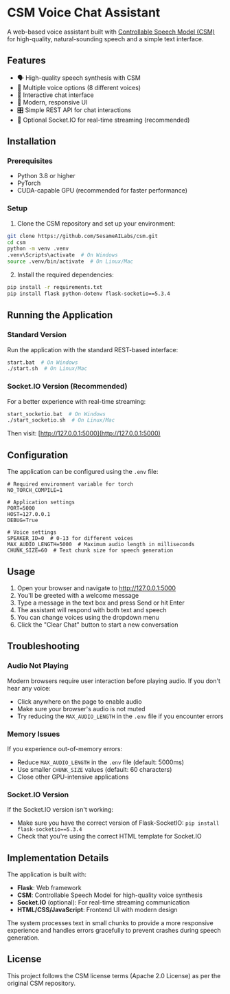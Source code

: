 # CSM Voice Chat Assistant

A web-based voice assistant built with [Controllable Speech Model (CSM)](https://github.com/SesameAILabs/csm) for high-quality, natural-sounding speech and a simple text interface.

## Features

- 🗣️ High-quality speech synthesis with CSM
- 🔄 Multiple voice options (8 different voices)
- 💬 Interactive chat interface
- 📱 Modern, responsive UI
- 🎛️ Simple REST API for chat interactions
- 🔌 Optional Socket.IO for real-time streaming (recommended)

## Installation

### Prerequisites

- Python 3.8 or higher
- PyTorch
- CUDA-capable GPU (recommended for faster performance)

### Setup

1. Clone the CSM repository and set up your environment:

```bash
git clone https://github.com/SesameAILabs/csm.git
cd csm
python -m venv .venv
.venv\Scripts\activate  # On Windows
source .venv/bin/activate  # On Linux/Mac
```

2. Install the required dependencies:

```bash
pip install -r requirements.txt
pip install flask python-dotenv flask-socketio==5.3.4
```

## Running the Application

### Standard Version

Run the application with the standard REST-based interface:

```bash
start.bat  # On Windows
./start.sh  # On Linux/Mac
```

### Socket.IO Version (Recommended)

For a better experience with real-time streaming:

```bash
start_socketio.bat  # On Windows
./start_socketio.sh  # On Linux/Mac
```

Then visit: [http://127.0.0.1:5000](http://127.0.0.1:5000)

## Configuration

The application can be configured using the `.env` file:

```
# Required environment variable for torch
NO_TORCH_COMPILE=1

# Application settings
PORT=5000
HOST=127.0.0.1
DEBUG=True

# Voice settings
SPEAKER_ID=0  # 0-13 for different voices
MAX_AUDIO_LENGTH=5000  # Maximum audio length in milliseconds
CHUNK_SIZE=60  # Text chunk size for speech generation
```

## Usage

1. Open your browser and navigate to http://127.0.0.1:5000
2. You'll be greeted with a welcome message
3. Type a message in the text box and press Send or hit Enter
4. The assistant will respond with both text and speech
5. You can change voices using the dropdown menu
6. Click the "Clear Chat" button to start a new conversation

## Troubleshooting

### Audio Not Playing

Modern browsers require user interaction before playing audio. If you don't hear any voice:
- Click anywhere on the page to enable audio
- Make sure your browser's audio is not muted
- Try reducing the `MAX_AUDIO_LENGTH` in the `.env` file if you encounter errors

### Memory Issues

If you experience out-of-memory errors:
- Reduce `MAX_AUDIO_LENGTH` in the `.env` file (default: 5000ms)
- Use smaller `CHUNK_SIZE` values (default: 60 characters)
- Close other GPU-intensive applications

### Socket.IO Version

If the Socket.IO version isn't working:
- Make sure you have the correct version of Flask-SocketIO: `pip install flask-socketio==5.3.4`
- Check that you're using the correct HTML template for Socket.IO

## Implementation Details

The application is built with:

- **Flask**: Web framework
- **CSM**: Controllable Speech Model for high-quality voice synthesis
- **Socket.IO** (optional): For real-time streaming communication
- **HTML/CSS/JavaScript**: Frontend UI with modern design

The system processes text in small chunks to provide a more responsive experience and handles errors gracefully to prevent crashes during speech generation.

## License

This project follows the CSM license terms (Apache 2.0 License) as per the original CSM repository.
